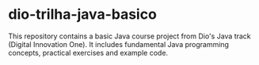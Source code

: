 # dio-trilha-java-basico
This repository contains a basic Java course project from Dio's Java track (Digital Innovation One). It includes fundamental Java programming concepts, practical exercises and example code. 
